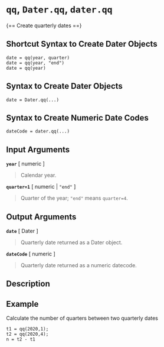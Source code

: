 # `qq`, `Dater.qq`, `dater.qq`

{== Create quarterly dates ==}


## Shortcut Syntax to Create Dater Objects

    date = qq(year, quarter)
    date = qq(year, "end")
    date = qq(year)


## Syntax to Create Dater Objects

    date = Dater.qq(...)


## Syntax to Create Numeric Date Codes

    dateCode = dater.qq(...)


## Input Arguments

__`year`__ [ numeric ] 

> Calendar year.


__`quarter=1`__ [ numeric | `"end"` ]

> Quarter of the year; `"end"` means `quarter=4`.


## Output Arguments

__`date`__ [ Dater ]

> Quarterly date returned as a Dater object.


__`dateCode`__ [ numeric ]

> Quarterly date returned as a numeric datecode.


## Description


## Example

Calculate the number of quarters between two quarterly dates

    t1 = qq(2020,1);
    t2 = qq(2020,4);
    n = t2 - t1

